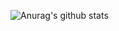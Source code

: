 ![Anurag's github stats](https://github-readme-stats.vercel.app/api?username=sidv93&count_private=true&show_icons=true&theme=radical)
